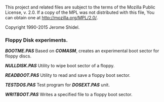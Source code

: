 This project and related files are subject to the terms of the Mozilla Public License, 
v. 2.0. If a copy of the MPL was not distributed with this file, You can obtain one at 
http://mozilla.org/MPL/2.0/.

Copyright 1990-2015 Jerome Shidel.

### Floppy Disk experiments.

**_BOOTME.PAS_** Based on **_COMASM_**, creates an experimental boot sector for floppy discs.

**_NULLDISK.PAS_** Utility to wipe boot sector of a floppy.

**_READBOOT.PAS_** Utility to read and save a floppy boot sector.

**_TESTDOS.PAS_** Test program for **_DOSEXT.PAS_** unit.

**_WRITBOOT.PAS_** Writes a specified file to a floppy boot sector.
